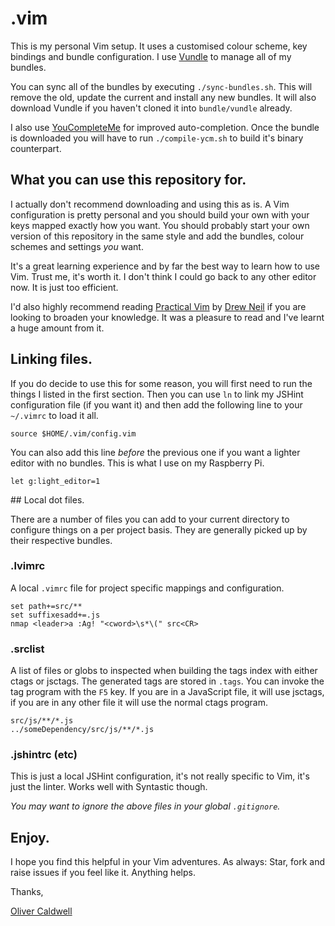 # .vim

This is my personal Vim setup. It uses a customised colour scheme, key bindings and bundle configuration. I use [Vundle](https://github.com/gmarik/vundle) to manage all of my bundles.

You can sync all of the bundles by executing `./sync-bundles.sh`. This will remove the old, update the current and install any new bundles. It will also download Vundle if you haven't cloned it into `bundle/vundle` already.

I also use [YouCompleteMe](https://github.com/Valloric/YouCompleteMe) for improved auto-completion. Once the bundle is downloaded you will have to run `./compile-ycm.sh` to build it's binary counterpart.

## What you can use this repository for.

I actually don't recommend downloading and using this as is. A Vim configuration is pretty personal and you should build your own with your keys mapped exactly how you want. You should probably start your own version of this repository in the same style and add the bundles, colour schemes and settings *you* want.

It's a great learning experience and by far the best way to learn how to use Vim. Trust me, it's worth it. I don't think I could go back to any other editor now. It is just too efficient.

I'd also highly recommend reading [Practical Vim](http://pragprog.com/book/dnvim/practical-vim) by [Drew Neil](http://drewneil.com/) if you are looking to broaden your knowledge. It was a pleasure to read and I've learnt a huge amount from it.

## Linking files.

If you do decide to use this for some reason, you will first need to run the things I listed in the first section. Then you can use `ln` to link my JSHint configuration file (if you want it) and then add the following line to your `~/.vimrc` to load it all.

```viml
source $HOME/.vim/config.vim
```

You can also add this line *before* the previous one if you want a lighter editor with no bundles. This is what I use on my Raspberry Pi.

```viml
let g:light_editor=1
```

## Local dot files.

There are a number of files you can add to your current directory to configure things on a per project basis. They are generally picked up by their respective bundles.

### .lvimrc

A local `.vimrc` file for project specific mappings and configuration.

```viml
set path+=src/**
set suffixesadd+=.js
nmap <leader>a :Ag! "<cword>\s*\(" src<CR>
```

### .srclist

A list of files or globs to inspected when building the tags index with either ctags or jsctags. The generated tags are stored in `.tags`. You can invoke the tag program with the `F5` key. If you are in a JavaScript file, it will use jsctags, if you are in any other file it will use the normal ctags program.

```viml
src/js/**/*.js
../someDependency/src/js/**/*.js
```

### .jshintrc (etc)

This is just a local JSHint configuration, it's not really specific to Vim, it's just the linter. Works well with Syntastic though.

*You may want to ignore the above files in your global `.gitignore`.*

## Enjoy.

I hope you find this helpful in your Vim adventures. As always: Star, fork and raise issues if you feel like it. Anything helps.

Thanks,

[Oliver Caldwell](http://oli.me.uk/)